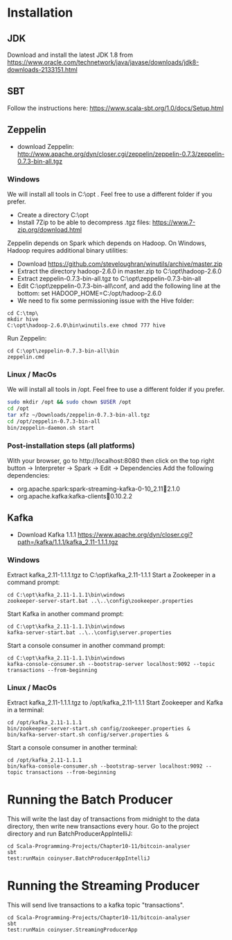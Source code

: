 # Installation
## JDK
Download and install the latest JDK 1.8 from https://www.oracle.com/technetwork/java/javase/downloads/jdk8-downloads-2133151.html

## SBT
Follow the instructions here:
https://www.scala-sbt.org/1.0/docs/Setup.html

## Zeppelin
- download Zeppelin: http://www.apache.org/dyn/closer.cgi/zeppelin/zeppelin-0.7.3/zeppelin-0.7.3-bin-all.tgz

### Windows
We will install all tools in C:\opt . Feel free to use a different folder if you prefer.
- Create a directory C:\opt
- Install 7Zip to be able to decompress .tgz files: https://www.7-zip.org/download.html

Zeppelin depends on Spark which depends on Hadoop. On Windows, Hadoop requires additional binary utilities:
- Download https://github.com/steveloughran/winutils/archive/master.zip 
- Extract the directory hadoop-2.6.0 in master.zip to C:\opt\hadoop-2.6.0
- Extract zeppelin-0.7.3-bin-all.tgz to C:\opt\zeppelin-0.7.3-bin-all
- Edit C:\opt\zeppelin-0.7.3-bin-all\conf, and add the following line at the bottom:
set HADOOP_HOME=C:/opt/hadoop-2.6.0
- We need to fix some permissioning issue with the Hive folder:
```
cd C:\tmp\
mkdir hive
C:\opt\hadoop-2.6.0\bin\winutils.exe chmod 777 hive
```

Run Zeppelin:
```
cd C:\opt\zeppelin-0.7.3-bin-all\bin
zeppelin.cmd
```

### Linux / MacOs
We will install all tools in /opt. Feel free to use a different folder if you prefer.
```bash
sudo mkdir /opt && sudo chown $USER /opt
cd /opt
tar xfz ~/Downloads/zeppelin-0.7.3-bin-all.tgz 
cd /opt/zeppelin-0.7.3-bin-all
bin/zeppelin-daemon.sh start
```

### Post-installation steps (all platforms)
With your browser, go to http://localhost:8080 then click on the top right button -> Interpreter -> Spark -> Edit -> Dependencies 
Add the following dependencies:
- org.apache.spark:spark-streaming-kafka-0-10_2.11:jar:2.1.0
- org.apache.kafka:kafka-clients:jar:0.10.2.2



## Kafka
- Download Kafka 1.1.1 https://www.apache.org/dyn/closer.cgi?path=/kafka/1.1.1/kafka_2.11-1.1.1.tgz

### Windows
Extract kafka_2.11-1.1.1.tgz to C:\opt\kafka_2.11-1.1.1
Start a Zookeeper in a command prompt:
```
cd C:\opt\kafka_2.11-1.1.1\bin\windows
zookeeper-server-start.bat ..\..\config\zookeeper.properties
```
Start Kafka in another command prompt:
```
cd C:\opt\kafka_2.11-1.1.1\bin\windows
kafka-server-start.bat ..\..\config\server.properties
```

Start a console consumer in another command prompt:
```
cd C:\opt\kafka_2.11-1.1.1\bin\windows
kafka-console-consumer.sh --bootstrap-server localhost:9092 --topic transactions --from-beginning
```

### Linux / MacOs
Extract kafka_2.11-1.1.1.tgz to /opt/kafka_2.11-1.1.1
Start Zookeeper and Kafka in a terminal:
```
cd /opt/kafka_2.11-1.1.1
bin/zookeeper-server-start.sh config/zookeeper.properties &
bin/kafka-server-start.sh config/server.properties &
```
Start a console consumer in another terminal:
```
cd /opt/kafka_2.11-1.1.1
bin/kafka-console-consumer.sh --bootstrap-server localhost:9092 --topic transactions --from-beginning
```

# Running the Batch Producer
This will write the last day of transactions from midnight to the data directory, then write new transactions every hour.
Go to the project directory and run BatchProducerAppIntelliJ:
```
cd Scala-Programming-Projects/Chapter10-11/bitcoin-analyser
sbt 
test:runMain coinyser.BatchProducerAppIntelliJ
```

# Running the Streaming Producer
This will send live transactions to a kafka topic "transactions".
```
cd Scala-Programming-Projects/Chapter10-11/bitcoin-analyser
sbt 
test:runMain coinyser.StreamingProducerApp
```

